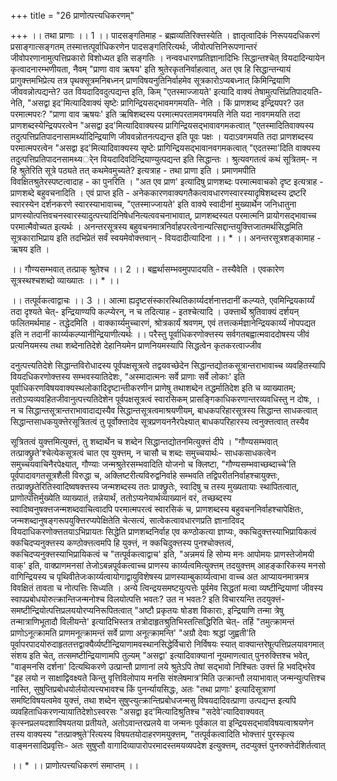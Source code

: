 +++
title = "26 प्राणोत्पत्त्यधिकरणम्"

+++
।। तथा प्राणाः ।। 1 ।। पादसङ्गतिमाह - ब्रह्मव्यतिरिक्त्तस्येति । ज्ञातृत्वादिकं निरूपयदधिकरणं प्रसाङ्गात्सङ्गतम् तस्मात्तत्पूर्वाधिकरणेन पादसङ्गतिरित्यर्थः, जीवोत्पत्तिनिरूपणान्तरं जीवोपरणानामुत्पत्तिप्रकारो विशोध्यत इति सङ्गतिः । नन्ववधारणप्रतिज्ञानादिभिः सिद्धान्तश्चेत् वियदादिन्यायेन कृत्वादनारम्भणीयता, नैवम् "प्राणा वाव ऋषय' इति श्रुतेरकृतनिर्वाहत्वात्, अत एव हि सिद्धान्तन्यायं प्रागुक्त्तमभिप्रेत्य तत्र पृथक्सूत्रमनिबध्नन् प्राणविषयनुतिनिर्वाहमेव सूत्रकारोऽप्यबध्नात् किमिन्द्रियाणि जीववन्नोत्पद्यन्ते? उत वियदादिवदुत्पद्यन्त इति, किम् "एतस्माज्जायते' इत्यादि वाक्यं तेषामुत्पत्तिंप्रतिपादयति- नेति, "असद्वा इद'मित्यादिवाक्यं सृष्टेः प्रागिन्द्रियसद्भावमगमयति- नेति । किं प्राणशब्द इन्द्रियपर? उत परमात्मपरः? "प्राणा वाव ऋषयः' इति ऋषिशब्दस्य परमात्मपरतामवगमयति नेति यदा नावगमयति तदा प्राणशब्दस्येन्द्रियपरत्वेन "असद्वा इद'मित्यादिवाक्यस्य प्रागिन्द्रियसद्भावावगमकत्वात् "एतस्मादितिवाक्यस्य तदुत्पत्तिप्रतिपादनासामर्थ्यादिन्द्रियाणि जीववन्नोतनत्पद्यन्त इति पूवः पक्षः । यदाऽवगमयति तदा प्राणशब्दस्य परमात्मपरत्वेन "असद्वा इद'मित्यादिवाक्यस्य सृष्टेः प्रागिन्द्रियसद्भावानवगमकत्वात् "एदतस्मा'दिति वाक्यस्य तदुत्पत्तिप्रतिपादनसामथ्यर्ेन वियदादिवदिन्द्रियाण्युत्पद्यन्त इति सिद्धान्तः । श्रुत्यवगतत्वं कथं सूत्रितम्- न हि श्रुतेरिति सूत्रे पठ्यते तत् कथमेवमुच्यते? इत्यत्राह - तथा प्राणा इति । प्रमाणमपीति विवक्षितश्रुतेरस्पष्टत्वादाह - का पुनरिति । "अत एव प्राण' इत्यादिषु प्राणशब्दः परमात्मवाचको दृष्ट इत्यत्राह - प्राणशब्दे बहुवचनादिति । एवं प्राप्त इति - अनेककारणवाक्यगतैकत्वावधारणस्वारस्यादृषिशब्दस्य द्रष्टरि स्वारस्येन दर्शनकरणे स्वारस्याभावाच्च, "एतस्माज्जायते' इति वाक्ये स्वादीनां मुख्यार्थेन जनिधातुना प्राणस्योत्पत्तिवचनस्वारस्यादुत्पत्त्यादिनिषेधनित्यत्ववचनाभावात्, प्राणशब्दस्यत परमात्मनि प्रायोगसद्भावाच्च परमात्मैवोच्यत इत्यर्थः । अनन्तरसूत्रस्य बहुवचनमात्रनिर्वाहपरत्वेनान्यत्सिद्दान्तयुक्त्तिजातमर्थसिद्धमिति सूत्रकाराभिप्राय इति तदभिप्रेतं सर्वं स्वयमेवोक्त्तवान् - वियदादीत्यादिना ।। * ।। अनन्तरसूत्रशङ्कामाह - ऋषय इति ।

।। गौण्यसम्भवात् तत्प्राक् श्रुतेश्च ।। 2 ।। बह्वर्थासम्भवमुपपादयति - तस्यैवेति । एवकारेण सूत्रस्थश्चशब्दो व्याख्यातः ।। * ।।

।। तत्पूर्वकत्वाद्वाचः ।। 3 ।। आत्मा ह्यदृष्टसंस्कारस्थितिकार्य्यदर्शनात्तदानीं कल्प्यते, एवमिन्द्रियकार्य्यं तदा दृश्यते चेत्- इन्द्रियाण्यपि कल्प्येरन्, न च तदित्याह - इतश्चेत्यादि । उक्त्तार्थे श्रुतिवाक्यं दर्शयन् फलितमर्थमाह - तद्धेदमिति । वाक्कार्य्यमुच्चारणं, श्रोत्रकार्यं श्रवणम्, एवं तत्तत्कर्मज्ञानेन्द्रियकार्य्यं नोपपद्यत इति न तदानीं कार्य्यकल्प्यानीन्द्रियाणीत्यर्थः ।। परैस्तु पूर्वाधिकरणोक्त्तस्य सर्वगतबह्वात्मवाददोषस्य जीवं प्रत्यनियमस्य तथा शब्देनातिदेशे देहानियमेन प्राणनियमस्यापि सिद्धत्वेन कृतकरत्वाज्जीव

दनुत्पत्त्यतिदेशे सिद्धान्तविरोधादस्य पूर्वपक्षसूत्रत्वे तद्वयवच्छेदेन सिद्धान्तद्योतकसूत्रान्तराभावाच्च व्यवहितस्यापि वियदधिकरणोक्त्तस्य सम्भवस्यातिदेशः, "अस्मादात्मनः सर्वे प्राणाः सर्वे लोकाः' इति पूर्वाधिकरणविषयवाक्यस्थलोकादिदृष्टान्तीकरणीन प्राणेषु तथाशब्देन तद्धर्मातिदेश इति च व्याख्यातम्; ततोऽप्यव्यवहितजीवानुत्पत्त्यतिदेशेन पूर्वपक्षसूत्रत्वं स्वारसिकम् प्रासङ्गिकाधिकरणान्तरव्यवधिस्तु न दोषः, । न च सिद्धान्तसूत्रान्तराभावादाद्यस्यैव सिद्धान्तसूत्रत्वमाश्रयणीयम्, बाधकपरिहारसूत्रस्य सिद्धान्त साधकत्वात् सिद्धान्तसाधकयुक्त्तेरसूत्रितत्वं तु पूर्वोक्त्तादेव सूत्रप्रणयननैरपेक्ष्यात् बाधकपरिहारस्य त्वनुक्त्तत्वात् तस्यैव

सूत्रितत्वं युक्त्तमित्युक्त्तं, तु शब्दार्थेन च शब्देन सिद्धान्तद्योतनमित्युक्त्तं दीपे । "गौण्यसम्भवात् तत्प्राक्छ्रुते'श्चेत्येकसूत्रत्वं चात एव युक्त्तम्, न चासौ च शब्दः समुच्चयार्थः- साधकसाधकत्वेन समुच्चयवाचिनैरपेक्ष्यात्, गौण्याः जन्मश्रुतेरसम्भवादिति योजनो च क्लिष्टा, "गौण्यसम्भवाच्छब्दाच्चे'ति पूर्वपादावगतसूत्रशैली विरुद्धा च, अक्लिष्टरीत्यविरुद्वनिर्वाहे सम्भवति तद्विपरीतनिर्वाहश्चायुक्त्तः, तत्प्राक्छ्रुतेरितिस्वादिष्वषक्त्तस्य जन्मशब्दस्य ततः प्राक्छ्रुतेः, स्वादिषु च तस्य मुख्यतायाः स्थापितत्वात्, प्राणोत्पत्तिर्मुख्येति व्याख्यातं, तन्नेयार्थं, ततोऽप्यनेयार्थव्याख्यानं वरं, तच्छब्दस्य स्वादिष्वनुषक्त्तजन्मशब्दवाचित्वादपि परमात्मपरत्वं स्वारसिकं च, प्राणशब्दस्य बहुवचननिर्वाहश्चापेक्षितः, जन्मशब्दानुषङ्गरूपयुक्त्तिरप्यपेक्षितेति चेत्सत्यं, सात्वेकत्वावधारणप्रति ज्ञानादिवद् वियदाधिकरणोक्त्ततयाऽभिप्रायतः सिद्धेति प्राणशब्दनिर्वाह एव कण्ठोकत्या ज्ञाप्यः, क्कचिदुक्त्तस्याभिप्रायिकत्वं क्कचिदप्यनुक्त्तस्य कण्ठोक्त्तत्वमपि हि युक्त्तं, न क्कचिदुक्त्तस्य पुनश्चोक्त्तत्वं, क्कचिदप्यनुक्त्तस्याभिप्रायिकत्वं च "तत्पूर्वकत्वाद्वाच' इति, "अन्नमयं हि सोम्य मनः आपोमयः प्राणस्तेजोमयी वाक्' इति, वाक्प्राणमनसां तेजोऽबन्नपूर्वकत्वाच्च प्राणस्य कार्य्यत्वमित्युक्त्तम् तदयुक्त्तम् आहङ्कारिकस्य मनसो वागिन्द्रियस्य च पृथिवीतेजःकार्य्यत्वायोगाद्वायुविशेषस्य प्राणस्याम्बुकार्य्यत्वाभा वाच्च अत आप्यायनमात्रमत्र विवक्षितं तावता च नोत्पत्तिः सिध्यति । अन्ये त्विन्द्रयसमष्टयुत्पत्तेः पूर्वमेव सिद्धतां मत्वा व्यष्टीन्द्रियाणां जीवस्य स्वापप्रबोधयोरुत्क्रान्तिजन्मनोश्च विलयोत्पत्ति भवतः? उत न भवतः? इति विचारयन्ति तदयुक्त्तं- समष्टीन्द्रियोत्पत्तिप्रलययोरप्यनिरूपितत्वात् "अष्टौ प्रकृतयः षोडश विकाराः, इन्द्रियाणि तन्मा त्रेषु तन्मात्राणिभूतादौ विलीयन्ते' इत्यादिभिस्तत्र तत्रोदाहृतश्रुतिभिस्तत्सिद्धिरिति चेत्- तर्हि "तमुत्क्रामन्तं प्राणोऽनूत्क्रामति प्राणमनूत्क्रामन्तं सर्वे प्राणा अनूत्क्रामन्ति' "अग्रौ देवाः श्रद्धां जुह्वती'ति पूर्वापरपादयोरुदाहृततत्तद्वाक्यैर्व्यष्टीन्द्रियाणामवस्थानसिद्धेर्विचारो निर्विषयः स्यात् वाक्यान्तरेषूत्पत्तिप्रलयावगमात् संशय इति चेत्, तत्समष्टीन्द्रियाणामपि तुल्यम् "असद्वा' इत्यादिवाक्यानां नूयमाणत्वात् पुनरुक्त्तिश्च भवेत्, "वाङ्मनसि दर्शना' दित्यथिकरणे उत्प्रान्तौ प्राणानां लये श्रुतेऽपि तेषां सद्भावो निश्चितः उक्त्तं हि भवद्भिरेव "इह लयो न साक्षाद्विवक्ष्यते किन्तु वृत्तिविलोपाय मनसि संश्लेषमात्र'मिति उत्क्रान्तौ लयाभावात् जन्मन्युत्पत्तिश्च नास्ति, सुषुप्तिप्रबोधयोर्लयोत्पत्त्यभावश्च किं पुनर्न्यायसिद्धः, अतः "तथा प्राणाः' इत्यादिसूत्राणां समष्टिविषयत्वमेव युक्त्तं, तथा शब्देन सुषुप्त्युत्क्रान्तिप्रबोधजन्मसु विषयदादिवत्प्राणा उत्पद्यन्त इत्यपि व्यवहिताधिकरणन्यायातिदेशोऽस्वरसः "असद्वा इद'मित्यादिश्रुतिश्च "सदेवे'त्यादिवाक्यवत् कृत्स्नप्रलयदशाविषयतया प्रतीयते, अतोऽवान्तरप्रलये वा जन्मनः पूर्वकाल वा इन्द्रियसद्भावविषयत्वाश्रयणेन तस्य वाक्यस्य "तत्प्राक्श्रुते'रित्यस्य विषयतयोदाहरणमयुक्त्तम्, "तत्पूर्वकत्वादिति भोक्त्तारं पुरस्कृत्य वाङ्मनसादिप्रवृत्तिः- अतः सुषुप्तौ वागादिव्यापारोपरमादस्तमयव्यपदेश इत्युक्त्तम्, तदप्युक्त्तं पुनरुक्त्तेर्दशिर्तत्वात्

।। * ।। प्राणोत्पत्त्यधिकरणं समाप्तम् ।।

